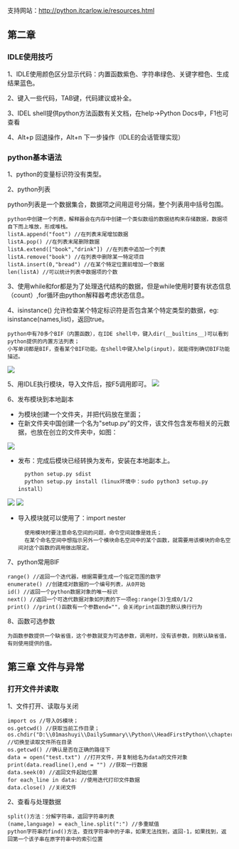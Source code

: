 支持网站：http://python.itcarlow.ie/resources.html

## 第二章 ##
### IDLE使用技巧 ###
1、IDLE使用颜色区分显示代码：内置函数紫色、字符串绿色、关键字橙色、生成结果蓝色。

2、键入一些代码，TAB键，代码建议或补全。

3、IDEL shell提供python方法函数有关文档，在help->Python Docs中，F1也可查看

4、Alt+p 回退操作，Alt+n 下一步操作（IDLE的会话管理实现）

### python基本语法 ###
1、python的变量标识符没有类型。

2、python列表

python列表是一个数据集合，数据项之间用逗号分隔，整个列表用中括号包围。

	python中创建一个列表，解释器会在内存中创建一个类似数组的数据结构来存储数据，数据项自下而上堆放，形成堆栈。
	listA.append("foot") //在列表末尾增加数据
	listA.pop() //在列表末尾删除数据
	listA.extend(["book","drink"]) //在列表中追加一个列表
	listA.remove("book") //在列表中删除某一特定项目
	listA.insert(0,"bread") //在某个特定位置前增加一个数据
	len(listA) //可以统计列表中数据项的个数

3、使用while和for都是为了处理迭代结构的数据，但是while使用时要有状态信息（count）,for循环由python解释器考虑状态信息。

4、isinstance() 允许检查某个特定标识符是否包含某个特定类型的数据，eg: isinstance(names,list)，返回true。

	python中有70多个BIF（内置函数），在IDE shell中，键入dir(__builtins__)可以看到python提供的内置方法列表；
	小写单词都是BIF，查看某个BIF功能。在shell中键入help(input)，就能得到确切BIF功能描述。
![](https://i.imgur.com/R2IdIjm.png)

5、用IDLE执行模块，导入文件后，按F5调用即可。
![](https://i.imgur.com/wRjTNab.png)

6、发布模块到本地副本
	
- 为模块创建一个文件夹，并把代码放在里面；
- 在新文件夹中国创建一个名为"setup.py"的文件，该文件包含发布相关的元数据，也放在创立的文件夹中，如图：

![](https://i.imgur.com/yWT9ooJ.png)

- 发布：完成后模块已经转换为发布，安装在本地副本上。

		python setup.py sdist
		python setup.py install (linux环境中：sudo python3 setup.py install）
	
![](https://i.imgur.com/4oKWEqa.png)
![](https://i.imgur.com/ryCZXPt.png)

- 导入模块就可以使用了：import nester

		使用模块时要注意命名空间的问题，命令空间就像是姓氏；
		在某个命名空间中想指示另外一个模块命名空间中的某个函数，就需要用该模块的命名空间对这个函数的调用做出限定。
7、python常用BIF

	range() //返回一个迭代器，根据需要生成一个指定范围的数字
	enumerate() //创建成对数据的一个编号列表，从0开始
	id() //返回一个python数据对象的唯一标识
	next() //返回一个可迭代数据对象如列表的下一项eg:range(3)生成0/1/2
	print() //print()函数有一个参数end=""，会关闭print函数的默认换行行为

8、函数可选参数

	为函数参数提供一个缺省值，这个参数就变为可选参数，调用时，没有该参数，则默认缺省值，有则使用提供的值。
	
## 第三章 文件与异常 ##
### 打开文件并读取 ###
1、文件打开、读取与关闭	

	import os //导入OS模块；
	os.getcwd() //获取当前工作目录；
	os.chdir("D:\\01mashuyi\\DailySummary\\Python\\HeadFirstPython\\chapter3") //切换至读取文件所在目录
	os.getcwd() //确认是否在正确的路径下
	data = open("test.txt") //打开文件，并复制给名为data的文件对象
	print(data.readline(),end = "") //获取一行数据
	data.seek(0) //返回文件起始位置
	for each_line in data: //使用迭代打印文件数据
	data.close() //关闭文件
2、查看与处理数据

	split()方法：分解字符串，返回字符串列表
	(name,language) = each_line.split(":") //多重赋值
	python字符串的find()方法，查找字符串中的子串，如果无法找到，返回-1，如果找到，返回第一个该子串在原字符串中的索引位置

	